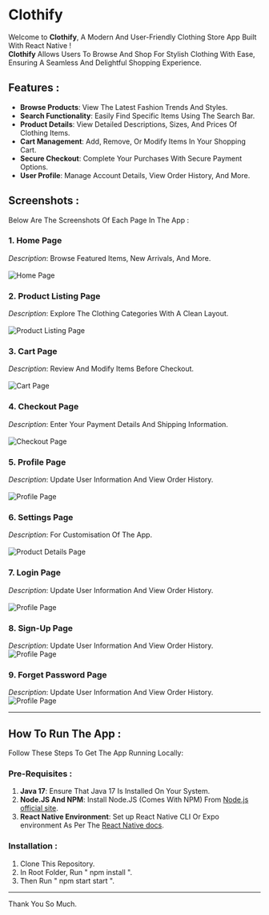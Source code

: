 # Clothify

Welcome to **Clothify**, A Modern And User-Friendly Clothing Store App Built With React Native !  
**Clothify** Allows Users To Browse And Shop For Stylish Clothing With Ease, Ensuring A Seamless And Delightful Shopping Experience.

## Features :

- **Browse Products**: View The Latest Fashion Trends And Styles.  
- **Search Functionality**: Easily Find Specific Items Using The Search Bar.  
- **Product Details**: View Detailed Descriptions, Sizes, And Prices Of Clothing Items.  
- **Cart Management**: Add, Remove, Or Modify Items In Your Shopping Cart.  
- **Secure Checkout**: Complete Your Purchases With Secure Payment Options.  
- **User Profile**: Manage Account Details, View Order History, And More.

## Screenshots :

Below Are The Screenshots Of Each Page In The App :

### 1. **Home Page**  
*Description*: Browse Featured Items, New Arrivals, And More.  
<br />
![Home Page](./screenshots/HOME_SCREEN.png)

### 2. **Product Listing Page**  
*Description*: Explore The Clothing Categories With A Clean Layout.  
<br />
![Product Listing Page](./screenshots/PRODUCT_SCREEN.png)

### 3. **Cart Page**  
*Description*: Review And Modify Items Before Checkout.  
<br />
![Cart Page](./screenshots/CART_SCREEN.png)

### 4. **Checkout Page**  
*Description*: Enter Your Payment Details And Shipping Information.  
<br />
![Checkout Page](./screenshots/PAYMENT_SCREEN.png)

### 5. **Profile Page**  
*Description*: Update User Information And View Order History.  
<br />
![Profile Page](./screenshots/ACCOUNT_SCREEN.png)

### 6. **Settings Page**  
*Description*: For Customisation Of The App.  
<br />
![Product Details Page](./screenshots/SETTINGS_SCREEN.png)

### 7. **Login Page**  
*Description*: Update User Information And View Order History.  
<br />
![Profile Page](./screenshots/LOGIN_SCREEN.png)

### 8. **Sign-Up Page**  
*Description*: Update User Information And View Order History.
<br />
![Profile Page](./screenshots/SIGN_UP_SCREEN.png)

### 9. **Forget Password Page**  
*Description*: Update User Information And View Order History. 
<br />
![Profile Page](./screenshots/FORGET_PASSWORD_SCREEN.png)

---

## How To Run The App :

Follow These Steps To Get The App Running Locally:

### Pre-Requisites :

1. **Java 17**: Ensure That Java 17 Is Installed On Your System.  
2. **Node.JS And NPM**: Install Node.JS (Comes With NPM) From [Node.js official site](https://nodejs.org/).  
3. **React Native Environment**: Set up React Native CLI Or Expo environment As Per The [React Native docs](https://reactnative.dev/docs/environment-setup).

### Installation :

1. Clone This Repository.
2. In Root Folder, Run " npm install ".
3. Then Run " npm start start ".

---

Thank You So Much.
